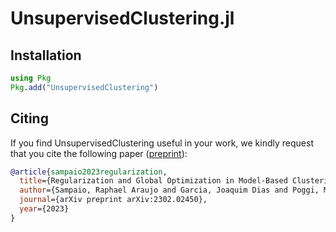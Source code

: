 # UnsupervisedClustering.jl

## Installation

```julia
using Pkg
Pkg.add("UnsupervisedClustering")
```

## Citing

If you find UnsupervisedClustering useful in your work, we kindly request that you cite the following paper ([preprint](https://arxiv.org/abs/2302.02450)):

```bibtex
@article{sampaio2023regularization,
  title={Regularization and Global Optimization in Model-Based Clustering},
  author={Sampaio, Raphael Araujo and Garcia, Joaquim Dias and Poggi, Marcus and Vidal, Thibaut},
  journal={arXiv preprint arXiv:2302.02450},
  year={2023}
}
```